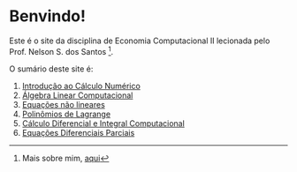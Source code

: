 # Benvindo!

Este é o site da disciplina de Economia Computacional II lecionada pelo Prof. Nelson S. dos Santos [^1].

O sumário deste site é:

1. [Introdução ao Cálculo Numérico](calculonumerico.md)
2. [Álgebra Linear Computacional](algebralinearcomputacional.md)
3. [Equações não lineares](equacoes_nao_lineares.md)
4. [Polinômios de Lagrange](polinomioLagrange.html)
5. [Cálculo Diferencial e Integral Computacional](calculo.md)
6. [Equações Diferenciais Parciais](edp.md)







[^1]: Mais sobre mim, [aqui](https://professor.ufrgs.br/nelsonseixas)
